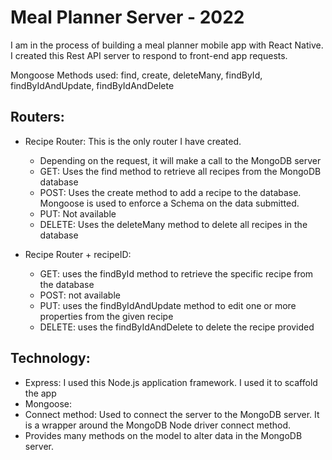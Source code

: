 # Meal Planner Server - 2022

I am in the process of building a meal planner mobile app with React Native. 
I created this Rest API server to respond to front-end app requests.  

Mongoose Methods used: find, create, deleteMany, findById, findByIdAndUpdate, findByIdAndDelete

## Routers: 
* Recipe Router: This is the only router I have created. 
  * Depending on the request, it will make a call to the MongoDB server
  * GET: Uses the find method to retrieve all recipes from the MongoDB database
  * POST: Uses the create method to add a recipe to the database. Mongoose is used to enforce a Schema on the data submitted.
  * PUT: Not available
  * DELETE: Uses the deleteMany method to delete all recipes in the database
  
* Recipe Router + recipeID: 
  * GET: uses the findById method to retrieve the specific recipe from the database
  * POST: not available
  * PUT: uses the findByIdAndUpdate method to edit one or more properties from the given recipe
  * DELETE: uses the findByIdAndDelete to delete the recipe provided


## Technology: 
* Express: I used this Node.js application framework. I used it to scaffold the app
* Mongoose: 
 * Connect method: Used to connect the server to the MongoDB server. It is a wrapper around the MongoDB Node driver connect method. 
 * Provides many methods on the model to alter data in the MongoDB server. 
